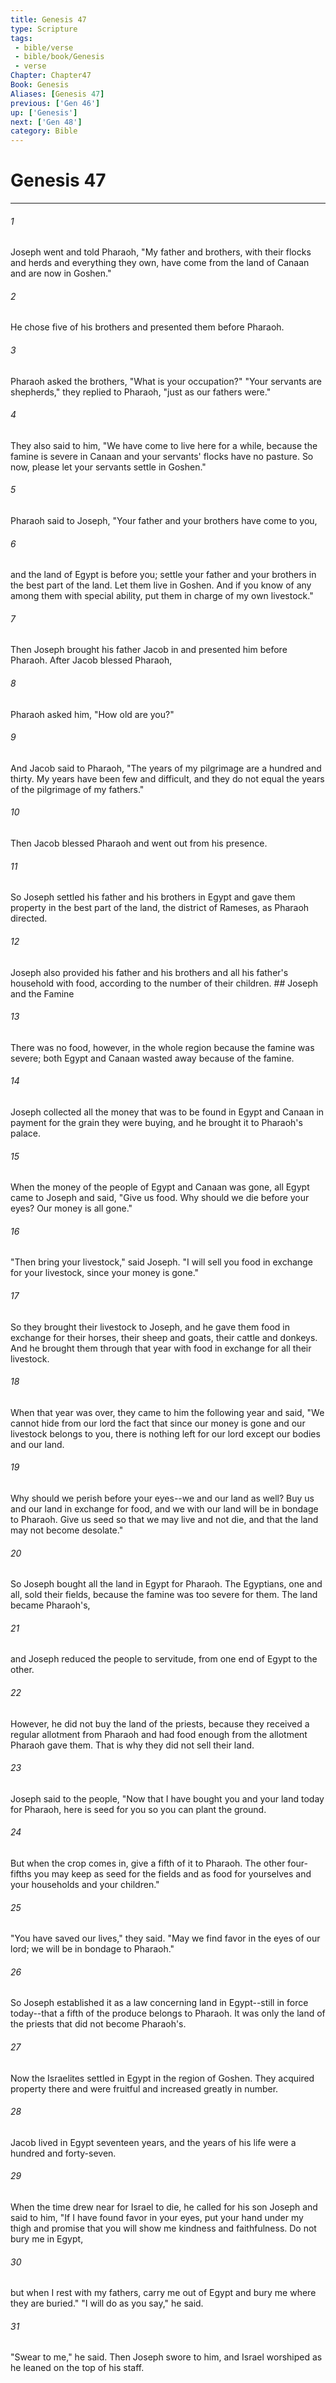 ```yaml
---
title: Genesis 47
type: Scripture
tags:
 - bible/verse
 - bible/book/Genesis
 - verse
Chapter: Chapter47
Book: Genesis
Aliases: [Genesis 47]
previous: ['Gen 46']
up: ['Genesis']
next: ['Gen 48']
category: Bible
---
```

# Genesis 47

***


###### 1 
Joseph went and told Pharaoh, "My father and brothers, with their flocks and herds and everything they own, have come from the land of Canaan and are now in Goshen." 

###### 2 
He chose five of his brothers and presented them before Pharaoh. 

###### 3 
Pharaoh asked the brothers, "What is your occupation?" "Your servants are shepherds," they replied to Pharaoh, "just as our fathers were." 

###### 4 
They also said to him, "We have come to live here for a while, because the famine is severe in Canaan and your servants' flocks have no pasture. So now, please let your servants settle in Goshen." 

###### 5 
Pharaoh said to Joseph, "Your father and your brothers have come to you, 

###### 6 
and the land of Egypt is before you; settle your father and your brothers in the best part of the land. Let them live in Goshen. And if you know of any among them with special ability, put them in charge of my own livestock." 

###### 7 
Then Joseph brought his father Jacob in and presented him before Pharaoh. After Jacob blessed Pharaoh, 

###### 8 
Pharaoh asked him, "How old are you?" 

###### 9 
And Jacob said to Pharaoh, "The years of my pilgrimage are a hundred and thirty. My years have been few and difficult, and they do not equal the years of the pilgrimage of my fathers." 

###### 10 
Then Jacob blessed Pharaoh and went out from his presence. 

###### 11 
So Joseph settled his father and his brothers in Egypt and gave them property in the best part of the land, the district of Rameses, as Pharaoh directed. 

###### 12 
Joseph also provided his father and his brothers and all his father's household with food, according to the number of their children. ## Joseph and the Famine 

###### 13 
There was no food, however, in the whole region because the famine was severe; both Egypt and Canaan wasted away because of the famine. 

###### 14 
Joseph collected all the money that was to be found in Egypt and Canaan in payment for the grain they were buying, and he brought it to Pharaoh's palace. 

###### 15 
When the money of the people of Egypt and Canaan was gone, all Egypt came to Joseph and said, "Give us food. Why should we die before your eyes? Our money is all gone." 

###### 16 
"Then bring your livestock," said Joseph. "I will sell you food in exchange for your livestock, since your money is gone." 

###### 17 
So they brought their livestock to Joseph, and he gave them food in exchange for their horses, their sheep and goats, their cattle and donkeys. And he brought them through that year with food in exchange for all their livestock. 

###### 18 
When that year was over, they came to him the following year and said, "We cannot hide from our lord the fact that since our money is gone and our livestock belongs to you, there is nothing left for our lord except our bodies and our land. 

###### 19 
Why should we perish before your eyes--we and our land as well? Buy us and our land in exchange for food, and we with our land will be in bondage to Pharaoh. Give us seed so that we may live and not die, and that the land may not become desolate." 

###### 20 
So Joseph bought all the land in Egypt for Pharaoh. The Egyptians, one and all, sold their fields, because the famine was too severe for them. The land became Pharaoh's, 

###### 21 
and Joseph reduced the people to servitude, from one end of Egypt to the other. 

###### 22 
However, he did not buy the land of the priests, because they received a regular allotment from Pharaoh and had food enough from the allotment Pharaoh gave them. That is why they did not sell their land. 

###### 23 
Joseph said to the people, "Now that I have bought you and your land today for Pharaoh, here is seed for you so you can plant the ground. 

###### 24 
But when the crop comes in, give a fifth of it to Pharaoh. The other four-fifths you may keep as seed for the fields and as food for yourselves and your households and your children." 

###### 25 
"You have saved our lives," they said. "May we find favor in the eyes of our lord; we will be in bondage to Pharaoh." 

###### 26 
So Joseph established it as a law concerning land in Egypt--still in force today--that a fifth of the produce belongs to Pharaoh. It was only the land of the priests that did not become Pharaoh's. 

###### 27 
Now the Israelites settled in Egypt in the region of Goshen. They acquired property there and were fruitful and increased greatly in number. 

###### 28 
Jacob lived in Egypt seventeen years, and the years of his life were a hundred and forty-seven. 

###### 29 
When the time drew near for Israel to die, he called for his son Joseph and said to him, "If I have found favor in your eyes, put your hand under my thigh and promise that you will show me kindness and faithfulness. Do not bury me in Egypt, 

###### 30 
but when I rest with my fathers, carry me out of Egypt and bury me where they are buried." "I will do as you say," he said. 

###### 31 
"Swear to me," he said. Then Joseph swore to him, and Israel worshiped as he leaned on the top of his staff. 
